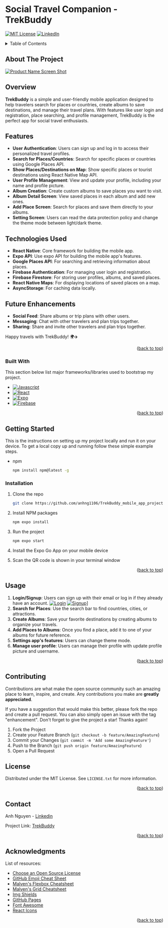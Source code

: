 # Social Travel Companion - TrekBuddy

<a id="readme-top"></a>

[![MIT License][license-shield]][license-url]
[![LinkedIn][linkedin-shield]][linkedin-url]

<!-- TABLE OF CONTENTS -->
<details>
  <summary>Table of Contents</summary>
  <ol>
    <li>
      <a href="#about-the-project">About The Project</a>
      <ul>
        <li><a href="#built-with">Built With</a></li>
      </ul>
    </li>
    <li>
      <a href="#getting-started">Getting Started</a>
      <ul>
        <li><a href="#installation">Installation</a></li>
      </ul>
    </li>
    <li><a href="#usage">Usage</a></li>
    <li><a href="#license">License</a></li>
    <li><a href="#contact">Contact</a></li>
    <li><a href="#acknowledgments">Acknowledgments</a></li>
  </ol>
</details>

<!-- ABOUT THE PROJECT -->

## About The Project

[![Product Name Screen Shot][product-screenshot]](./assests/app_name.png)

## Overview

**TrekBuddy** is a simple and user-friendly mobile application designed to help travelers search for places or countries, create albums to save destinations, and manage their travel plans. With features like user login and registration, place searching, and profile management, TrekBuddy is the perfect app for social travel enthusiasts.

## Features

- **User Authentication**: Users can sign up and log in to access their personalized travel profiles.
- **Search for Places/Countries**: Search for specific places or countries using Google Places API.
- **Show Places/Destinations on Map**: Show specific places or tourist destinations using React Native Map API.
- **User Profile Management**: View and update your profile, including your name and profile picture.
- **Album Creation**: Create custom albums to save places you want to visit.
- **Album Detail Screen**: View saved places in each album and add new ones.
- **Add Place Screen**: Search for places and save them directly to your albums.
- **Setting Screen**: Users can read the data protection policy and change the theme mode between light/dark theme.

## Technologies Used

- **React Native**: Core framework for building the mobile app.
- **Expo API**: Use expo API for building the mobile app's features.
- **Google Places API**: For searching and retrieving information about places.
- **Firebase Authentication**: For managing user login and registration.
- **Firebase Firestore**: For storing user profiles, albums, and saved places.
- **React Native Maps**: For displaying locations of saved places on a map.
- **AsyncStorage**: For caching data locally.

## Future Enhancements

- **Social Feed**: Share albums or trip plans with other users.
- **Messaging**: Chat with other travelers and plan trips together.
- **Sharing**: Share and invite other travelers and plan trips together.

Happy travels with TrekBuddy! 🌍✈️

<p align="right">(<a href="#readme-top">back to top</a>)</p>

### Built With

This section below list major frameworks/libraries used to bootstrap my project.

- [![Javascript][Javascript.icon]][Javascript-url]
- [![React][React.js]][React-url]
- [![Expo][Expo.dev]][Expo-url]
- [![Firebase][Firebase.google.com]][Firebase-url]

<p align="right">(<a href="#readme-top">back to top</a>)</p>

<!-- GETTING STARTED -->

## Getting Started

This is the instructions on setting up my project locally and run it on your device.
To get a local copy up and running follow these simple example steps.

- npm
  ```sh
  npm install npm@latest -g
  ```

### Installation

1. Clone the repo
   ```sh
   git clone https://github.com/anhng1106/TrekBuddy_mobile_app_project
   ```
2. Install NPM packages
   ```sh
   npm expo install
   ```
3. Run the project
   ```sh
   npm expo start
   ```
4. Install the Expo Go App on your mobile device

5. Scan the QR code is shown in your terminal window

<p align="right">(<a href="#readme-top">back to top</a>)</p>

<!-- USAGE EXAMPLES -->

## Usage

1. **Login/Signup**: Users can sign up with their email or log in if they already have an account.
   [![Login][signin-screenshot]](./images/signin.jpg)
   [![Signup][signup-screenshot]](./images/signup.jpg)]
2. **Search for Places**: Use the search bar to find countries, cities, or attractions.
3. **Create Albums**: Save your favorite destinations by creating albums to organize your travels.
4. **Add Places to Albums**: Once you find a place, add it to one of your albums for future reference.
5. **Settings app's features**: Users can change theme mode.
6. **Manage user profile**: Users can manage their profile with update profile picture and username.

<p align="right">(<a href="#readme-top">back to top</a>)</p>

<!-- CONTRIBUTING -->

## Contributing

Contributions are what make the open source community such an amazing place to learn, inspire, and create. Any contributions you make are **greatly appreciated**.

If you have a suggestion that would make this better, please fork the repo and create a pull request. You can also simply open an issue with the tag "enhancement".
Don't forget to give the project a star! Thanks again!

1. Fork the Project
2. Create your Feature Branch (`git checkout -b feature/AmazingFeature`)
3. Commit your Changes (`git commit -m 'Add some AmazingFeature'`)
4. Push to the Branch (`git push origin feature/AmazingFeature`)
5. Open a Pull Request

<!-- LICENSE -->

## License

Distributed under the MIT License. See `LICENSE.txt` for more information.

<p align="right">(<a href="#readme-top">back to top</a>)</p>

<!-- CONTACT -->

## Contact

Anh Nguyen - [Linkedin](https://www.linkedin.com/in/anhng1106/)

Project Link: [TrekBuddy](https://github.com/anhng1106/TrekBuddy_mobile_app_project)

<p align="right">(<a href="#readme-top">back to top</a>)</p>

<!-- ACKNOWLEDGMENTS -->

## Acknowledgments

List of resources:

- [Choose an Open Source License](https://choosealicense.com)
- [GitHub Emoji Cheat Sheet](https://www.webpagefx.com/tools/emoji-cheat-sheet)
- [Malven's Flexbox Cheatsheet](https://flexbox.malven.co/)
- [Malven's Grid Cheatsheet](https://grid.malven.co/)
- [Img Shields](https://shields.io)
- [GitHub Pages](https://pages.github.com)
- [Font Awesome](https://fontawesome.com)
- [React Icons](https://react-icons.github.io/react-icons/search)

<p align="right">(<a href="#readme-top">back to top</a>)</p>

<!-- MARKDOWN LINKS & IMAGES -->

[license-shield]: https://img.shields.io/github/license/othneildrew/Best-README-Template.svg?style=for-the-badge
[license-url]: https://github.com/anhng1106/TrekBuddy_mobile_app_project?tab=MIT-1-ov-file#readme
[linkedin-shield]: https://img.shields.io/badge/-LinkedIn-black.svg?style=for-the-badge&logo=linkedin&colorB=555
[linkedin-url]: https://linkedin.com/in/othneildrew
[product-screenshot]: assets/app_name.png
[signin-screenshot]: images/signin.JPG
[signup-screenshot]: images/signup.JPG
[Javascript.icon]: https://img.shields.io/badge/JavaScript-F7DF1E?logo=javascript&logoColor=black
[Javascript-url]: https://www.w3schools.com/js/
[React.js]: https://img.shields.io/badge/React-20232A?logo=react&logoColor=61DAFB
[React-url]: https://reactjs.org/
[Expo.dev]: https://img.shields.io/badge/Expo-000000?logo=expo&logoColor=white
[Expo-url]: https://expo.dev/
[Firebase.google.com]: https://img.shields.io/badge/Firebase-FFCA28?logo=firebase&logoColor=black
[Firebase-url]: https://Firebase.google.com
